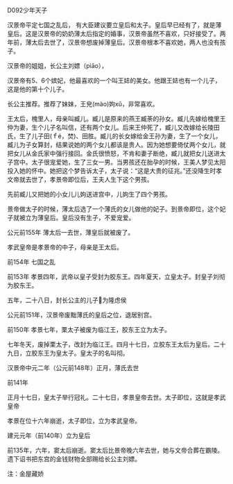 D092少年天子

汉景帝平定七国之乱后， 有大臣建议要立皇后和太子。皇后早已经有了，就是薄皇后。这是汉景帝的奶奶薄太后指定的婚事，汉景帝虽然不喜欢，只好接受了。两年前，薄太后去世了，汉景帝想废掉薄皇后。汉景帝根本不喜欢她，两人也没有孩子。

汉景帝的姐姐，长公主刘嫖（piāo），

汉景帝有5、6个嫔妃，他最喜欢的一个叫王娡的美女。他跟王娡也有一个儿子，这是他的第十个儿子。

长公主推荐。推荐了妹妹，王皃(mào)姁xǔ，非常喜欢。

 

王太后，槐里人，母亲叫臧儿。臧儿是原来的燕王臧荼的孙女。臧儿先嫁给槐里王仲为妻，生个儿子名叫信，还有两个女儿。后来王仲死了，臧儿又改嫁给长陵田氏，生了儿子田(ｆé，焚)、田胜。臧儿的长女嫁给金王孙为妻，生了一个女儿，臧儿为子女算封，结果说她的两个女儿都该是贵人。因为她想要倚仗两个女儿，就把女儿从金氏家中强行接回。金氏很愤怒，不肯和妻子断绝，臧儿就把女儿送进太子宫中。太子很宠爱她，生了三女一男。当男孩还在胎孕的时候，王美人梦见太阳投入她的怀中。她把这个梦告诉太子，太子说：“这是大贵的征兆。”还没降生时孝文帝就去世了，孝景帝即位后，王夫人生下这个男孩。

先前臧儿又把她的小女儿儿姁送进宫中，儿姁生了四个男孩。



景帝做太子的时候，薄太后选了一个薄氏的女儿做他的妃子。到景帝即位，这个妃子就被立为薄皇后。皇后没有生子，不爱宠爱。

公元前155年 薄太后一去世，薄皇后就被废了。

孝武皇帝是孝景帝的中子，母亲是王太后。

前154年 七国之乱

前153年 孝景四年，武帝以皇子受封为胶东王。四年夏天，立皇太子。封皇子刘彻为胶东王。

五年，二十八日，封长公主的儿子为隆虑侯

公元前151年，汉景帝废黜薄氏的皇后之位，退居别宫。

前150年 孝景七年，栗太子被废为临江王，胶东王立为太子。

七年冬天，废掉栗太子，改封为临江王。四月十七日，立胶东王太后为皇后。二十九日，立胶东王为皇太子。皇太子的名叫彻。

汉景帝中元二年（公元前148年）正月，薄氏去世 

前141年 

正月十七日，皇太子举行冠礼。二十七日，孝景皇帝去世。太子即位，这就是孝武皇帝

孝景在位十六年崩逝，太子即位，立为孝武皇帝。

建元元年（前140年）立为皇后

前135年，六年，窦太后崩逝。窦太后比景帝晚六年去世，她与文帝合葬在霸陵。遗下诏书把东宫的金钱财物全部赐给长公主刘嫖。





注：金屋藏娇